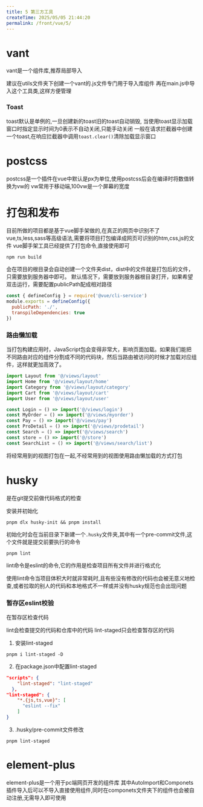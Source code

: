 ```yaml
---
title: 5 第三方工具
createTime: 2025/05/05 21:44:20
permalink: /front/vue/5/
---
```

# vant
vant是一个组件库,推荐局部导入

建议在utils文件夹下创建一个vant的.js文件专门用于导入库组件
再在main.js中导入这个工具类,这样方便管理

### Toast
toast默认是单例的,一旦创建新的toast旧的toast自动销毁,
当使用toast显示加载窗口时指定显示时间为0表示不自动关闭,只能手动关闭
一般在请求拦截器中创建一个toast,在响应拦截器中调用`toast.clear()`清除加载显示窗口

# postcss
postcss是一个插件在vue中默认是px为单位,使用postcss后会在编译时将数值转换为vw的
vw常用于移动端,100vw是一个屏幕的宽度

# 打包和发布
目前所做的项目都是基于vue脚手架做的,在真正的网页中识别不了vue,ts,less,sass等高级语法,需要将项目打包编译成网页可识别的htm,css,js的文件
vue脚手架工具已经提供了打包命令,直接使用即可
```shell
npm run build
```
会在项目的根目录会自动创建一个文件夹dist，dist中的文件就是打包后的文件，只需要放到服务器中即可。
默认情况下，需要放到服务器根目录打开，如果希望双击运行，需要配置publicPath配成相对路径
```js
const { defineConfig } = require('@vue/cli-service')
module.exports = defineConfig({
  publicPath: './',
  transpileDependencies: true
})
```

### 路由懒加载

当打包构建应用时，JavaScript包会变得非常大，影响页面加载。如果我们能把不同路由对应的组件分割成不同的代码块，然后当路由被访问的时候才加载对应组件，这样就更加高效了。
```js
import Layout from '@/views/layout'
import Home from '@/views/layout/home'
import Category from '@/views/layout/category'
import Cart from '@/views/layout/cart'
import User from '@/views/layout/user'

const Login = () => import('@/views/login')
const MyOrder = () => import('@/views/myorder')
const Pay = () => import('@/views/pay')
const ProDetail = () => import('@/views/prodetail')
const Search = () => import('@/views/search')
const store = () => import('@/store')
const SearchList = () => import('@/views/search/list')
```
将经常用到的视图打包在一起,不经常用到的视图使用路由懒加载的方式打包

# husky
是在git提交前做代码格式的检查

安装并初始化
```shell
pnpm dlx husky-init && pnpm install
```
初始化时会在当前目录下新建一个`.husky`文件夹,其中有一个pre-commit文件,这个文件就是提交前要执行的命令
```shell
pnpm lint
```
lint命令是eslint的命令,它的作用是检查项目所有文件并进行格式化

使用lint命令当项目体积大时就非常耗时,且有些没有修改的代码也会被无意义地检查,或者拉取的别人的代码和本地格式不一样或并没有husky规范也会出现问题

### 暂存区eslint校验
在暂存区检查代码

lint会检查提交的代码和仓库中的代码
lint-staged只会检查暂存区的代码

1. 安装lint-staged
```shell
pnpm i lint-staged -D
```
2. 在package.json中配置lint-staged
```json
"scripts": {
    "lint-staged": "lint-staged"
  },
"lint-staged": {
    "*.{js,ts,vue}": [
      "eslint --fix"
    ]
}
```
3. .husky/pre-commit文件修改
```shell
pnpm lint-staged
```

# element-plus
element-plus是一个用于pc端网页开发的组件库
其中AutoImport和Componets插件导入后可以不导入直接使用组件,同时在componets文件夹下的组件也会被自动注册,无需导入即可使用
